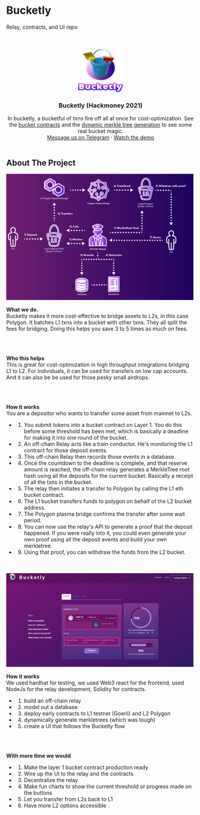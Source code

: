 # Bucketly
Relay, contracts, and UI repo

<!-- PROJECT LOGO -->
<br />
<p align="center">
  <a href="https://youtu.be/GBd2VTRmNOk">
    <img src="https://raw.githubusercontent.com/BUIDLHub/bucketly_hackmoney_2021/master/packages/frontend/src/assets/bucketly-github-logo.png" alt="Logo" width="120" height="120">
  </a>

  <h3 align="center">Bucketly (Hackmoney 2021)</h3>

  <p align="center">
    In bucketly, a bucketful of txns fire off all at once for cost-optimization. See the <a href="https://github.com/BUIDLHub/bucketly_hackmoney_2021/tree/master/packages/relay/build/src/contracts/contracts">bucket contracts</a> and the <a href="https://github.com/BUIDLHub/bucketly_hackmoney_2021/tree/master/packages/relay/build/src/merkle">dynamic merkle tree generation</a> to see some real bucket magic.
    <br />
    <a href="https://t.me/joinchat/Xd9ripcxvWo1YzZh">Message us on Telegram</a>
    ·
    <a href="https://youtu.be/GBd2VTRmNOk">Watch the demo</a>
    <br />
    <br />
  </p>
</p>

<!-- ABOUT THE PROJECT -->
## About The Project

<img src="https://raw.githubusercontent.com/BUIDLHub/bucketly_hackmoney_2021/master/packages/frontend/src/assets/new-diagram.png" alt="screenshot" width="500">

**What we do.** <br/>
Bucketly makes it more cost-effective to bridge assets to L2s, in this case Polygon. It batches L1 txns into a bucket with other txns. They all split the fees for bridging. Doing this helps you save 3 to 5 times as much on fees.

<br/>
<br/>

**Who this helps** <br/>
This is great for cost-optimization in high throughput integrations bridging L1 to L2. For individuals, it can be used for transfers on low cap accounts. And it can also be be used for those pesky small airdrops.

<br/>
<br/>

**How it works** <br/>
You are a depositor who wants to transfer some asset from mainnet to L2s.

* 1) You submit tokens into a bucket contract on Layer 1. You do this before some threshold has been met, which is basically a deadline for making it into one round of the bucket.
* 2) An off-chain Relay acts like a train conductor. He's monitoring the L1 contract for those deposit events.
* 3) This off-chain Relay then records those events in a database.
* 4) Once the countdown to the deadline is complete, and that reserve amount is reached, the off-chain relay generates a MerkleTree root hash using all the deposits for the current bucket. Basically a receipt of all the txns in the bucket.
* 5) The relay then initiates a transfer to Polygon by calling the L1 eth bucket contract.
* 6) The L1 bucket transfers funds to polygon on behalf of the L2 bucket address.
* 7) The Polygon plasma bridge confirms the transfer after some wait period.
* 8) You can now use the relay's API to generate a proof that the deposit happened. If you were really into it, you could even generate your own proof using all the deposit events and build your own merkletree.
* 9) Using that proof, you can withdraw the funds from the L2 bucket.

<br/>
<br/>

<img src="https://raw.githubusercontent.com/BUIDLHub/bucketly_hackmoney_2021/master/packages/frontend/src/assets/demo.png" alt="screenshot" width="500">

**How it works** <br/>
We used hardhat for testing, we used Web3 react for the frontend, used NodeJs for the relay development, Solidity for contracts.

* 1) build an off-chain relay
* 2) model out a database
* 3) deploy early contracts to L1 testnet (Goerli) and L2 Polygon
* 4) dynamically generate merkletrees (which was tough)
* 5) create a UI that follows the Bucketly flow


<br/>
<br/>



**With more time we would** <br/>

* 1) Make the layer 1 bucket contract production ready
* 2) Wire up the UI to the relay and the contracts
* 3) Decentralize the relay
* 4) Make fun charts to show the current threshold or progress made on the buttons
* 5) Let you transfer from L2s back to L1
* 6) Have more L2 options accessible
